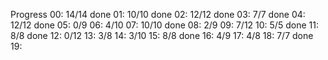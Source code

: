 Progress
00: 14/14 done
01: 10/10 done
02: 12/12 done
03: 7/7   done
04: 12/12 done
05: 0/9
06: 4/10
07: 10/10 done
08: 2/9
09: 7/12
10: 5/5   done
11: 8/8   done
12: 0/12
13: 3/8
14: 3/10
15: 8/8   done
16: 4/9
17: 4/8
18: 7/7   done
19:

 
